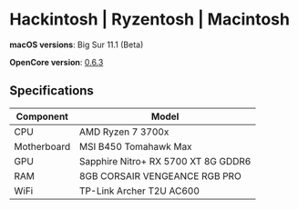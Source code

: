 # Hackintosh | Ryzentosh | Macintosh
**macOS versions**: Big Sur 11.1 (Beta)

**OpenCore version**: [0.6.3](https://github.com/acidanthera/OpenCorePkg/releases)

## Specifications
| **Component** | **Model** |
| ------------- | --------- |
| CPU | AMD Ryzen 7 3700x |
| Motherboard | MSI B450 Tomahawk Max |
| GPU | Sapphire Nitro+ RX 5700 XT 8G GDDR6 |
| RAM | 8GB CORSAIR VENGEANCE RGB PRO |
| WiFi | TP-Link Archer T2U AC600 |
